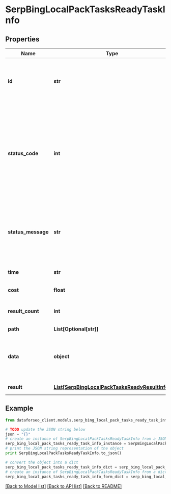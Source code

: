 # SerpBingLocalPackTasksReadyTaskInfo


## Properties

Name | Type | Description | Notes
------------ | ------------- | ------------- | -------------
**id** | **str** | task identifier unique task identifier in our system in the UUID format | [optional] 
**status_code** | **int** | status code of the task generated by DataForSEO, can be within the following range: 10000-60000 you can find the full list of the response codes here | [optional] 
**status_message** | **str** | informational message of the task you can find the full list of general informational messages here | [optional] 
**time** | **str** | execution time, seconds | [optional] 
**cost** | **float** | total tasks cost, USD | [optional] 
**result_count** | **int** | number of elements in the result array | [optional] 
**path** | **List[Optional[str]]** | URL path | [optional] 
**data** | **object** | contains the same parameters that you specified in the POST request | [optional] 
**result** | [**List[SerpBingLocalPackTasksReadyResultInfo]**](SerpBingLocalPackTasksReadyResultInfo.md) | array of results | [optional] 

## Example

```python
from dataforseo_client.models.serp_bing_local_pack_tasks_ready_task_info import SerpBingLocalPackTasksReadyTaskInfo

# TODO update the JSON string below
json = "{}"
# create an instance of SerpBingLocalPackTasksReadyTaskInfo from a JSON string
serp_bing_local_pack_tasks_ready_task_info_instance = SerpBingLocalPackTasksReadyTaskInfo.from_json(json)
# print the JSON string representation of the object
print SerpBingLocalPackTasksReadyTaskInfo.to_json()

# convert the object into a dict
serp_bing_local_pack_tasks_ready_task_info_dict = serp_bing_local_pack_tasks_ready_task_info_instance.to_dict()
# create an instance of SerpBingLocalPackTasksReadyTaskInfo from a dict
serp_bing_local_pack_tasks_ready_task_info_form_dict = serp_bing_local_pack_tasks_ready_task_info.from_dict(serp_bing_local_pack_tasks_ready_task_info_dict)
```
[[Back to Model list]](../README.md#documentation-for-models) [[Back to API list]](../README.md#documentation-for-api-endpoints) [[Back to README]](../README.md)


